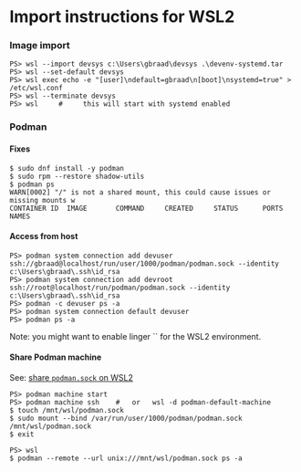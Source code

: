 Import instructions for WSL2
============================


### Image import
```
PS> wsl --import devsys c:\Users\gbraad\devsys .\devenv-systemd.tar
PS> wsl --set-default devsys
PS> wsl exec echo -e "[user]\ndefault=gbraad\n[boot]\nsystemd=true" > /etc/wsl.conf
PS> wsl --terminate devsys
PS> wsl     #     this will start with systemd enabled
```

### Podman 

#### Fixes
```
$ sudo dnf install -y podman
$ sudo rpm --restore shadow-utils
$ podman ps
WARN[0002] "/" is not a shared mount, this could cause issues or missing mounts w
CONTAINER ID  IMAGE       COMMAND     CREATED     STATUS      PORTS       NAMES
```

#### Access from host

```
PS> podman system connection add devuser ssh://gbraad@localhost/run/user/1000/podman/podman.sock --identity c:\Users\gbraad\.ssh\id_rsa
PS> podman system connection add devroot ssh://root@localhost/run/podman/podman.sock --identity c:\Users\gbraad\.ssh\id_rsa
PS> podman -c devuser ps -a
PS> podman system connection default devuser
PS> podman ps -a
```
Note: you might want to enable linger `` for the WSL2 environment.


#### Share Podman machine

See: [share `podman.sock` on WSL2](https://github.com/containers/podman/issues/15190#issuecomment-1661548692)

```
PS> podman machine start
PS> podman machine ssh    #   or   wsl -d podman-default-machine
$ touch /mnt/wsl/podman.sock
$ sudo mount --bind /var/run/user/1000/podman/podman.sock /mnt/wsl/podman.sock
$ exit
```

```
PS> wsl
$ podman --remote --url unix:///mnt/wsl/podman.sock ps -a
```
